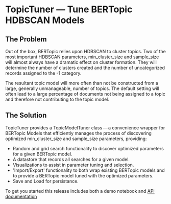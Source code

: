 # TopicTuner &#8212; Tune BERTopic HDBSCAN Models

## The Problem
Out of the box, BERTopic relies upon HDBSCAN to cluster topics. Two of the most important HDBSCAN parameters, 
min_cluster_size and sample_size will almost always have a dramatic effect on cluster formation. They will
determine the number of clusters created and the number of uncategorized records assigned to the -1 category.

The resultant topic model will more often than not be constructed from a large, generally unmanageable, number
of topics. The default setting will often lead to a large percentage of documents not being assigned to a 
topic and therefore not contributing to the topic model.

## The Solution
TopicTuner provides a TopicModelTuner class&#8201;&#8212;&#8201;a convenience wrapper for BERTopic Models that efficiently manages 
the process of discovering optimized min_cluster_size and sample_size parameters, providing:

- Random and grid search functionality to discover optimized parameters for a given BERTopic model.
- A datastore that records all searches for a given model.
- Visualizations to assist in parameter tuning and selection.
- 'Import/Export' functionality to both wrap existing BERTopic models and to provide a BERTopic model tuned with the 
optimized parameters.
- Save and Load for persistance.

To get you started this release includes both a demo notebook and [API documentation](http://htmlpreview.github.io/?https://github.com/drob-xx/TopicTuner/blob/main/doc/topictuner.html)

